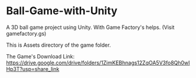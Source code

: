 # Ball-Game-with-Unity
A 3D ball game project using Unity. With Game Factory's helps. (Visit gamefactory.gs)

This is Assets directory of the game folder.


The Game's Download Link: https://drive.google.com/drive/folders/1ZimKEBhnags12ZqOA5V3fo8Qh0wIHp3T?usp=share_link
